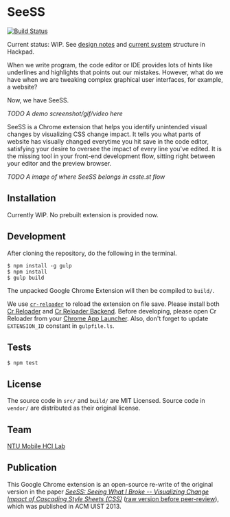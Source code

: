 SeeSS
=====

[![Build Status](https://travis-ci.org/MrOrz/SeeSS.svg?branch=master)](https://travis-ci.org/MrOrz/SeeSS)

Current status: WIP. See [design notes](https://seess.hackpad.com/SeeSS-Open-Source-Project-bFQvnONEMEE) and [current system](https://seess.hackpad.com/SeeSS-Open-Source-Project-Structure-xTK0bgHyFoj) structure in Hackpad.

When we write program, the code editor or IDE provides lots of hints like underlines and highlights that points out our mistakes. However, what do we have when we are tweaking complex graphical user interfaces, for example, a website?

Now, we have SeeSS.

*TODO A demo screenshot/gif/video here*

SeeSS is a Chrome extension that helps you identify unintended visual changes by visualizing CSS change impact. It tells you what parts of website has visually changed everytime you hit save in the code editor, satisfying your desire to oversee the impact of every line you've edited. It is the missing tool in your front-end development flow, sitting right between your editor and the preview browser.

*TODO A image of where SeeSS belongs in csste.st flow*


Installation
----------------

Currently WIP. No prebuilt extension is provided now.



Development
----------

After cloning the repository, do the following in the terminal.

```
$ npm install -g gulp
$ npm install
$ gulp build
```

The unpacked Google Chrome Extension will then be compiled to `build/`.

We use [`cr-reloader`](https://github.com/victorhsieh/cr-reloader/) to reload the extension on file save. Please install both [Cr Reloader](https://chrome.google.com/webstore/detail/cr-reloader/gmmimkfknamjlkfclhbjojlbmiijcmgm) and
[Cr Reloader Backend](https://chrome.google.com/webstore/detail/cr-reloader-backend/djacajifmnoecnnnpcgiilgnmobgnimn). Before developing, please open Cr Reloader from your [Chrome App Launcher](https://chrome.google.com/webstore/launcher). Also, don't forget to update `EXTENSION_ID` constant in `gulpfile.ls`.


Tests
-----

```
$ npm test
```

License
-------

The source code in `src/` and `build/` are MIT Licensed. Source code in `vendor/` are distributed as their original license.


Team
----

[NTU Mobile HCI Lab](http://www.ntumobile.org/)


Publication
-----------

This Google Chrome extension is an open-source re-write of the original version in the paper *[SeeSS: Seeing What I Broke -- Visualizing Change Impact of Cascading Style Sheets (CSS)](http://dl.acm.org/citation.cfm?id=2502006)* ([raw version before peer-review](https://dl.dropboxusercontent.com/u/3813488/seess-non-peer-reviewed.pdf)), which was published in ACM UIST 2013.
